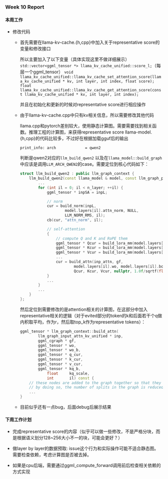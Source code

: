 ### Week 10 Report

#### 本周工作

- 修改代码
    - 首先需要在llama-kv-cache.{h,cpp}中加入关于representative score的变量和修改接口

        所以主要加入了以下变量（具体实现这里不做详细展示）
        `std::vector<ggml_tensor *> llama_kv_cache_unified::score_l;`（每层一个ggml_tensor）
        `void llama_kv_cache_unified::llama_kv_cache_set_attention_score(llama_kv_cache_unified * kv, int layer, int index, float score);`
        `float llama_kv_cache_unified::llama_kv_cache_get_attention_score(const llama_kv_cache_unified * kv, int layer, int index);`

        并且在初始化和更新的时候对representative score进行相应操作

    - 由于llama-kv-cache.cpp中只有kv相关信息，所以需要修改其他代码
    
        llama.cpp和pytorch差别较大，使用静态计算图。需要需要找到相关函数。推理工程的计算图，来获得representative score
        llama-model.{h,cpp}的代码比较多，不过好在根据加载gguf后的输出
        ```
        print_info: arch             = qwen2
        ```
        判断是qwen2对应的`llm_build_qwen2`
        以及在`llama_model::build_graph`中应该是调用`LLM_ARCH_QWEN2`的case。需要定位到核心代码如下：

        ```c++
        struct llm_build_qwen2 : public llm_graph_context {
            llm_build_qwen2(const llama_model & model, const llm_graph_params & params, ggml_cgraph * gf) : llm_graph_context(params) {
                ...
                for (int il = 0; il < n_layer; ++il) {
                    ggml_tensor * inpSA = inpL;

                    // norm
                    cur = build_norm(inpL,
                            model.layers[il].attn_norm, NULL,
                            LLM_NORM_RMS, il);
                    cb(cur, "attn_norm", il);

                    // self-attention
                    {
                        // compute Q and K and RoPE them
                        ggml_tensor * Qcur = build_lora_mm(model.layers[il].wq, cur);
                        ggml_tensor * Kcur = build_lora_mm(model.layers[il].wk, cur);
                        ggml_tensor * Vcur = build_lora_mm(model.layers[il].wv, cur);
                        ...
                        cur = build_attn(inp_attn, gf,
                                model.layers[il].wo, model.layers[il].bo,
                                Qcur, Kcur, Vcur, nullptr, 1.0f/sqrtf(float(n_embd_head)), il);
                    }
                    ...
                }
                ...
            }
        };
        ```

        然后定位到需要修改的是attention相关的计算图，在这部分中加入representative相关的逻辑（对于evited部分的token的k和后面若干个q做内积取平均，作为r，然后取top_k作为representative tokens）：

        ```C++
        ggml_tensor * llm_graph_context::build_attn(
                llm_graph_input_attn_kv_unified * inp,
                ggml_cgraph * gf,
                ggml_tensor * wo,
                ggml_tensor * wo_b,
                ggml_tensor * q_cur,
                ggml_tensor * k_cur,
                ggml_tensor * v_cur,
                ggml_tensor * kq_b,
                    float     kq_scale,
                    int       il) const {
            // these nodes are added to the graph together so that they are not reordered
            // by doing so, the number of splits in the graph is reduced
            ...
        }
        ```

    - 目前似乎还有一点bug，后面debug后展示结果

#### 下周工作计划

- 完成representative score的内容（似乎可以做一些修改，不是严格分块，而是根据语义划分128~256大小不一的块，可能会更好？）

- 做layer by layer的数据预取: issue这个行为和实际操作可能不适合静态图。需要检查依赖，考虑计算图是否被去掉。

- 如果是cpu后端，需要通过ggml_compute_forward调用前后检查相关依赖的方式实现
